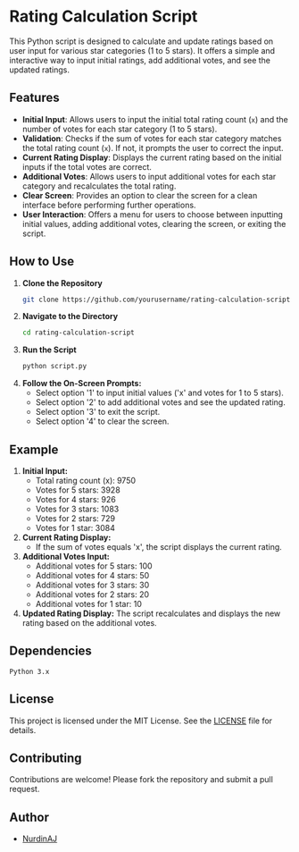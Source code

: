 # Rating Calculation Script

This Python script is designed to calculate and update ratings based on user input for various star categories (1 to 5 stars). It offers a simple and interactive way to input initial ratings, add additional votes, and see the updated ratings.

## Features

- **Initial Input**: Allows users to input the initial total rating count (`x`) and the number of votes for each star category (1 to 5 stars).
- **Validation**: Checks if the sum of votes for each star category matches the total rating count (`x`). If not, it prompts the user to correct the input.
- **Current Rating Display**: Displays the current rating based on the initial inputs if the total votes are correct.
- **Additional Votes**: Allows users to input additional votes for each star category and recalculates the total rating.
- **Clear Screen**: Provides an option to clear the screen for a clean interface before performing further operations.
- **User Interaction**: Offers a menu for users to choose between inputting initial values, adding additional votes, clearing the screen, or exiting the script.

## How to Use

1. **Clone the Repository**
   ```sh
   git clone https://github.com/yourusername/rating-calculation-script.git

2. **Navigate to the Directory**
   ```sh
   cd rating-calculation-script
3. **Run the Script**
   ```sh
   python script.py
4. **Follow the On-Screen Prompts:**
   - Select option '1' to input initial values ('x' and votes for 1 to 5 stars).
   - Select option '2' to add additional votes and see the updated rating.
   - Select option '3' to exit the script.
   - Select option '4' to clear the screen.
  
     
## Example
1. **Initial Input:**
    - Total rating count (x): 9750
    - Votes for 5 stars: 3928
    - Votes for 4 stars: 926
    - Votes for 3 stars: 1083
    - Votes for 2 stars: 729
    - Votes for 1 star: 3084
2. **Current Rating Display:**
    - If the sum of votes equals 'x', the script displays the current rating.
3. **Additional Votes Input:**
    - Additional votes for 5 stars: 100
    - Additional votes for 4 stars: 50
    - Additional votes for 3 stars: 30
    - Additional votes for 2 stars: 20
    - Additional votes for 1 star: 10
4. **Updated Rating Display:**
   The script recalculates and displays the new rating based on the additional votes.



## Dependencies
    Python 3.x

## License
This project is licensed under the MIT License. See the [LICENSE](https://github.com/NurdinAJ/Rating-Calculation-Script/blob/main/LICENSE) file for details.

## Contributing
Contributions are welcome! Please fork the repository and submit a pull request.

## Author
  - [NurdinAJ](https://github.com/NurdinAJ)
